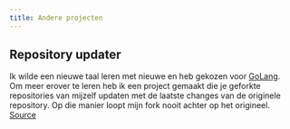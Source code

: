 ```yaml
---
title: Andere projecten
---
```


## Repository updater
Ik wilde een nieuwe taal leren met nieuwe  en heb gekozen voor [GoLang](https://golang.org/). Om meer erover te leren heb ik een project gemaakt die je geforkte repositories van mijzelf updaten met de laatste changes van de originele repository. Op die manier loopt mijn fork nooit achter op het origineel. [Source](https://github.com/Oscarteg/update-forked-repos)